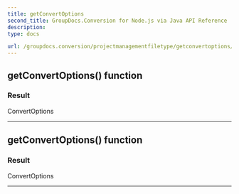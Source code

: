 ```yaml
---
title: getConvertOptions
second_title: GroupDocs.Conversion for Node.js via Java API Reference
description: 
type: docs

url: /groupdocs.conversion/projectmanagementfiletype/getconvertoptions/
---
```


## getConvertOptions()  function


### Result
ConvertOptions


---


## getConvertOptions()  function


### Result
ConvertOptions


---


